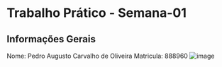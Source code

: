 # Trabalho Prático - Semana-01

## Informações Gerais
Nome: Pedro Augusto Carvalho de Oliveira
Matricula: 888960
![image](https://github.com/user-attachments/assets/7cd49116-3462-4c10-bd80-a791c5bc64e7)
